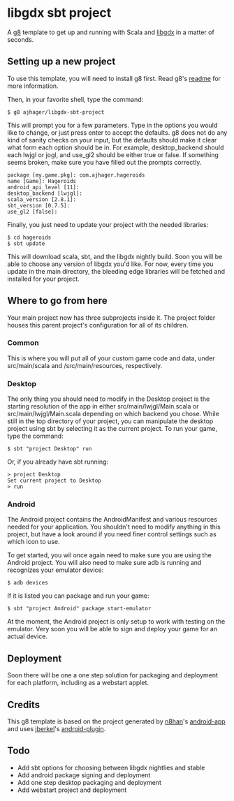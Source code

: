 # libgdx sbt project

A [g8](http://github.com/n8han/giter8) template to get up and running with Scala and [libgdx](http://code.google.com/p/libgdx/) in a matter of seconds.

## Setting up a new project

To use this template, you will need to install g8 first.
Read g8's [readme](http://github.com/n8han/giter8#readme) for more information.

Then, in your favorite shell, type the command:

    $ g8 ajhager/libgdx-sbt-project

This will prompt you for a few parameters. Type in the options you would like to change, or just press enter to accept the defaults. g8 does not do any kind of sanity checks on your input, but the defaults should make it clear what form each option should be in. For example, desktop_backend should each lwjgl or jogl, and use_gl2 should be either true or false. If something seems broken, make sure you have filled out the prompts correctly.

    package [my.game.pkg]: com.ajhager.hageroids
    name [Game]: Hageroids
    android_api_level [11]:
    desktop_backend [lwjgl]:
    scala_version [2.8.1]:
    sbt_version [0.7.5]:
    use_gl2 [false]:

Finally, you just need to update your project with the needed libraries:

    $ cd hageroids
    $ sbt update

This will download scala, sbt, and the libgdx nightly build. Soon you will be able to choose any version of libgdx you'd like. For now, every time you update in the main directory, the bleeding edge libraries will be fetched and installed for your project.

## Where to go from here

Your main project now has three subprojects inside it. The project folder houses this parent project's configuration for all of its children.

### Common
This is where you will put all of your custom game code and data, under src/main/scala and /src/main/resources, respectively.

### Desktop
The only thing you should need to modify in the Desktop project is the starting resolution of the app in either src/main/lwjgl/Main.scala or src/main/lwjgl/Main.scala depending on which backend you chose. While still in the top directory of your project, you can manipulate the desktop project using sbt by selecting it as the current project. To run your game, type the command:

    $ sbt "project Desktop" run

Or, if you already have sbt running:

    > project Desktop
    Set current project to Desktop
    > run

### Android
The Android project contains the AndroidManifest and various resources needed for your application. You shouldn't need to modify anything in this project, but have a look around if you need finer control settings such as which icon to use.

To get started, you wil once again need to make sure you are using the Android project. You will also need to make sure adb is running and recognizes your emulator device:

    $ adb devices

If it is listed you can package and run your game:

    $ sbt "project Android" package start-emulator

At the moment, the Android project is only setup to work with testing on the emulator. Very soon you will be able to sign and deploy your game for an actual device.

## Deployment

Soon there will be one a one step solution for packaging and deployment for each platform, including as a webstart applet.

## Credits
This g8 template is based on the project generated by [n8han](http://github.com/n8han)'s [android-app](https://github.com/n8han/android-app.g8) and uses [jberkel](http://github.com/jberkel)'s [android-plugin](https://github.com/jberkel/android-plugin).

## Todo
 * Add sbt options for choosing between libgdx nightlies and stable
 * Add android package signing and deployment
 * Add one step desktop packaging and deployment
 * Add webstart project and deployment

